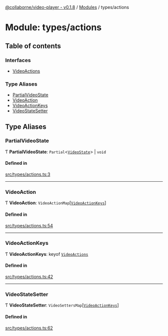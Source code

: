 [@collaborne/video-player - v0.1.8](/docs/../README.md) / [Modules](/docs/modules.md) / types/actions

# Module: types/actions

## Table of contents

### Interfaces

- [VideoActions](/docs/interfaces/types_actions.VideoActions.md)

### Type Aliases

- [PartialVideoState](/docs/modules/types_actions.md#partialvideostate)
- [VideoAction](/docs/modules/types_actions.md#videoaction)
- [VideoActionKeys](/docs/modules/types_actions.md#videoactionkeys)
- [VideoStateSetter](/docs/modules/types_actions.md#videostatesetter)

## Type Aliases

### PartialVideoState

Ƭ **PartialVideoState**: `Partial`<[`VideoState`](/docs/interfaces/types_video_state.VideoState.md)\> \| `void`

#### Defined in

[src/types/actions.ts:3](https://github.com/Collaborne/video-player/blob/5338fe4/src/types/actions.ts#L3)

___

### VideoAction

Ƭ **VideoAction**: `VideoActionMap`[[`VideoActionKeys`](/docs/modules/types_actions.md#videoactionkeys)]

#### Defined in

[src/types/actions.ts:54](https://github.com/Collaborne/video-player/blob/5338fe4/src/types/actions.ts#L54)

___

### VideoActionKeys

Ƭ **VideoActionKeys**: keyof [`VideoActions`](/docs/interfaces/types_actions.VideoActions.md)

#### Defined in

[src/types/actions.ts:42](https://github.com/Collaborne/video-player/blob/5338fe4/src/types/actions.ts#L42)

___

### VideoStateSetter

Ƭ **VideoStateSetter**: `VideoSettersMap`[[`VideoActionKeys`](/docs/modules/types_actions.md#videoactionkeys)]

#### Defined in

[src/types/actions.ts:62](https://github.com/Collaborne/video-player/blob/5338fe4/src/types/actions.ts#L62)
